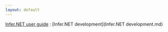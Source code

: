 ```yaml
---
layout: default
---
```


[Infer.NET user guide](index.md) : [Infer.NET development](Infer.NET development.md)


